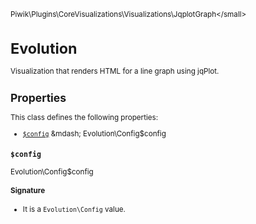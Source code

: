<small>Piwik\Plugins\CoreVisualizations\Visualizations\JqplotGraph\</small>

Evolution
=========

Visualization that renders HTML for a line graph using jqPlot.

Properties
----------

This class defines the following properties:

- [`$config`](#$config) &mdash; Evolution\Config$config

<a name="$config" id="$config"></a>
<a name="config" id="config"></a>
### `$config`

Evolution\Config$config

#### Signature

- It is a `Evolution\Config` value.
